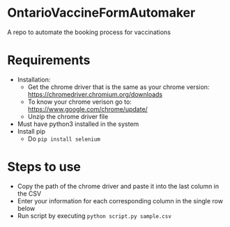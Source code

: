 # OntarioVaccineFormAutomaker

A repo to automate the booking process for vaccinations

# Requirements

- Installation:
    - Get the chrome driver that is the same as your chrome version: https://chromedriver.chromium.org/downloads
    - To know your chrome verison go to: https://www.google.com/chrome/update/
    - Unzip the chrome driver file
- Must have python3 installed in the system
- Install pip
    - Do ```pip install selenium```

# Steps to use

- Copy the path of the chrome driver and paste it into the last column in the CSV
- Enter your information for each corresponding column in the single row below
- Run script by executing ```python script.py sample.csv```
